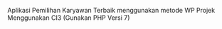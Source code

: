 Aplikasi Pemilihan Karyawan Terbaik menggunakan metode WP
Projek Menggunakan CI3 (Gunakan PHP Versi 7)
